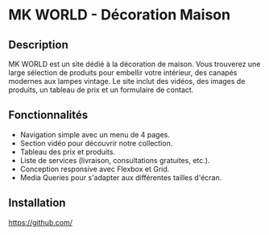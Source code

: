 # MK WORLD - Décoration Maison

## Description
MK WORLD est un site dédié à la décoration de maison. Vous trouverez une large sélection de produits pour embellir votre intérieur, des canapés modernes aux lampes vintage. Le site inclut des vidéos, des images de produits, un tableau de prix et un formulaire de contact.

## Fonctionnalités
- Navigation simple avec un menu de 4 pages.
- Section vidéo pour découvrir notre collection.
- Tableau des prix et produits.
- Liste de services (livraison, consultations gratuites, etc.).
- Conception responsive avec Flexbox et Grid.
- Media Queries pour s'adapter aux différentes tailles d'écran.

## Installation
  https://github.com/ 
  
    
